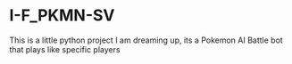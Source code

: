 # I-F_PKMN-SV
This is a little python project I am dreaming up, its a Pokemon AI Battle bot that plays like specific players
